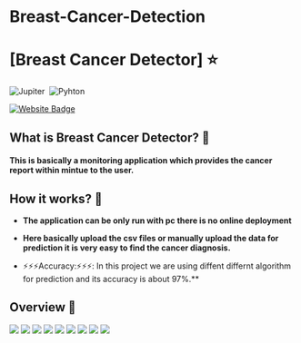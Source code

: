 # Breast-Cancer-Detection


# [Breast Cancer Detector] ⭐


![Jupiter](https://img.shields.io/badge/HTML5-E34F26?style=for-the-badge&logo=&logoColor=white)&nbsp;
![Pyhton](https://img.shields.io/badge/CSS-239120?&style=for-the-badge&logo=&logoColor=white)&nbsp;


[![Website Badge](https://img.shields.io/badge/Visit-Now-green?style=for-the-badge&logo=vercel)](https://yellow-meadow-0c3d56c10.1.azurestaticapps.net/)


## What is Breast Cancer Detector? 🤔

#### This is basically a monitoring application which provides the cancer report within mintue to the user.


## How it works? 🤔
- **The application can be only run with pc there is no online deployment**
- **Here basically upload the csv files or manually upload the data for prediction it is very easy to find the cancer diagnosis.**

- ⚡⚡⚡Accuracy:⚡⚡⚡: In this project we are using diffent differnt algorithm for prediction and its accuracy is about 97%.**


## Overview 👀
<img src="images/WhatsApp Image 2022-04-20 at 12.17.03 PM.jpeg">
<img src="images/WhatsApp Image 2022-04-20 at 12.17.02 PM (2).jpeg">
<img src="images/WhatsApp Image 2022-04-20 at 12.17.02 PM.jpeg">
<img src="images/WhatsApp Image 2022-04-20 at 12.17.02 PM (1).jpeg">
<img src="images/WhatsApp Image 2022-04-20 at 12.16.40 PM.jpeg">
<img src="images/WhatsApp Image 2022-04-20 at 12.16.39 PM.jpeg">
<img src="images/WhatsApp Image 2022-04-20 at 12.17.04 PM.jpeg">
<img src="images/WhatsApp Image 2022-04-20 at 1.08.37 PM.jpeg">

<img src="images/IMG_20230104_105140.jpg">




